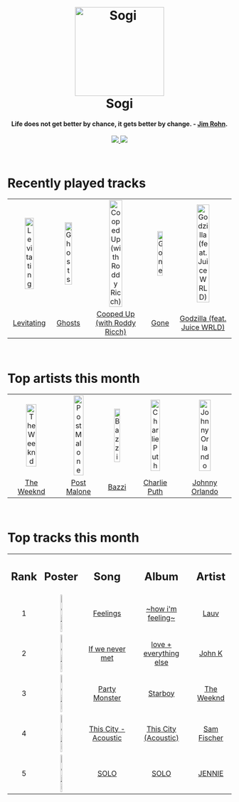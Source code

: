 <h1 align='center'>
  <br>
  <a href='https://www.youtube.com/watch?v=dQw4w9WgXcQ'><img src='https://i.ibb.co/XYSwTqV/kaguya-modified.png' alt='Sogi' width='200'></a>
  <br>
  Sogi
  <br>
</h1>

<h4 align='center'>Life does not get better by chance, it gets better by change. - <a href='https://duckduckgo.com/?q=Jim+Rohn' target='_blank'>Jim Rohn</a>.</h4>

<p align='center'>
  <a href='https://discord.gg/96EA7ENfV9'>
    <img src='https://img.shields.io/discord/775232281954353183?color=blue&label=Discord'>
  </a>
  <a href='https://sxoxgxi.pythonanywhere.com/'><img src='https://img.shields.io/website?down_color=red&down_message=offline&label=Blog&up_color=light%20green&up_message=online&url=https%3A%2F%2Fsxoxgxi.pythonanywhere.com'></a>
</p>

<!------ RECENTLY PLAYED ------>

<p float='left'>
  <br>
  <h1>Recently played tracks</h1>
  <p></p>
  <table style="width:100%">
    <tr align='center'>
      <td><img class="artists" src="https://images.weserv.nl/?mask=circle&url=https://i.scdn.co/image/ab67616d0000b273bd26ede1ae69327010d49946" alt="Levitating" style="width:50%">
      </td>
      <td><img class="artists" src="https://images.weserv.nl/?mask=circle&url=https://i.scdn.co/image/ab67616d0000b27379bd6e8222975ccfa35f2321" alt="Ghosts" style="width:50%">
      </td>
      <td><img class="artists" src="https://images.weserv.nl/?mask=circle&url=https://i.scdn.co/image/ab67616d0000b27334362676667a4322838ccc97" alt="Cooped Up (with Roddy Ricch)" style="width:50%">
      </td>
      <td><img class="artists" src="https://images.weserv.nl/?mask=circle&url=https://i.scdn.co/image/ab67616d0000b2730c5ad977969b5406383b2ef9" alt="Gone" style="width:50%">
      </td>
      <td><img class="artists" src="https://images.weserv.nl/?mask=circle&url=https://i.scdn.co/image/ab67616d0000b273b84b0516d901f95461bb5165" alt="Godzilla (feat. Juice WRLD)" style="width:50%">
      </td>
    </tr>
    <tr align="center">
      <td>
      <a href="https://open.spotify.com/track/39LLxExYz6ewLAcYrzQQyP">Levitating</a>
      </td>
      <td>
      <a href="https://open.spotify.com/track/17DTV3UEaE6T8yWgygOUlW">Ghosts</a>
      </td>
      <td>
      <a href="https://open.spotify.com/track/32vE1nuG8T9c8bhmZdRY6d">Cooped Up (with Roddy Ricch)</a>
      </td>
      <td>
      <a href="https://open.spotify.com/track/6sHxpnCerm9M6A5zaFFNfs">Gone</a>
      </td>
      <td>
      <a href="https://open.spotify.com/track/4rTlPsga6T8yiHGOvZAPhJ">Godzilla (feat. Juice WRLD)</a>
      </td>
    </tr>
  </table>
</p>
<!------ .RECENTLY PLAYED ------>
<!------ TOP ARTISTS ------>

<p float='left'>
  <br>
  <h1>Top artists this month</h1>
  <p></p>
  <table style="width:100%">
    <tr align='center'>
      <td><img class="artists" src="https://images.weserv.nl/?mask=circle&url=https://i.scdn.co/image/ab6761610000e5ebb5f9e28219c169fd4b9e8379" alt="The Weeknd" style="width:50%">
      </td>
      <td><img class="artists" src="https://images.weserv.nl/?mask=circle&url=https://i.scdn.co/image/ab6761610000e5ebb894ef9fa437b0389c5567cc" alt="Post Malone" style="width:50%">
      </td>
      <td><img class="artists" src="https://images.weserv.nl/?mask=circle&url=https://i.scdn.co/image/ab6761610000e5eb335e53b32dfd6e33fef91466" alt="Bazzi" style="width:50%">
      </td>
      <td><img class="artists" src="https://images.weserv.nl/?mask=circle&url=https://i.scdn.co/image/ab6761610000e5eb0d890ffd0e0bea5f904f1a9f" alt="Charlie Puth" style="width:50%">
      </td>
      <td><img class="artists" src="https://images.weserv.nl/?mask=circle&url=https://i.scdn.co/image/ab6761610000e5eb1d851d77d3ab7d1a29808cb3" alt="Johnny Orlando" style="width:50%">
      </td>
    </tr>
    <tr align="center">
      <td>
      <a href="https://open.spotify.com/artist/1Xyo4u8uXC1ZmMpatF05PJ">The Weeknd</a>
      </td>
      <td>
      <a href="https://open.spotify.com/artist/246dkjvS1zLTtiykXe5h60">Post Malone</a>
      </td>
      <td>
      <a href="https://open.spotify.com/artist/4GvEc3ANtPPjt1ZJllr5Zl">Bazzi</a>
      </td>
      <td>
      <a href="https://open.spotify.com/artist/6VuMaDnrHyPL1p4EHjYLi7">Charlie Puth</a>
      </td>
      <td>
      <a href="https://open.spotify.com/artist/6aX6KqXgEcARRHwvWxHcFW">Johnny Orlando</a>
      </td>
    </tr>
  </table>
</p>
<!------ .TOP ARTISTS ------>

<!------ TOP SONGS ------>

<p float='left'>
  <br>
  <h1>Top tracks this month</h1>
  <p></p>
  <table style="width:100%">
    <tr align='center'>
      <td>
      <h2>Rank</h2>
      </td>
      <td>
      <h2>Poster</h2>
      </td>
      <td>
      <h2>Song</h2>
      </td>
      <td>
      <h2>Album</h2>
      </td>
      <td>
      <h2>Artist</h2>
      </td>
    </tr>
    <tr align='center'>
      <td>
      1
      </td>
      <td><img class="artists" src="https://images.weserv.nl/?mask=circle&url=https://i.scdn.co/image/ab67616d0000b27336b12a4082f11d16a519b964" alt="Joji" style="width:10%">
      </td>
      <td>
      <a href="https://open.spotify.com/track/0s26En1JoJhVj32vizElpA">Feelings</a>
      </td>
      <td>
      <a href="https://open.spotify.com/album/6EgJXcGqaUvgZIF9bqPXfP">~how i'm feeling~</a>
      </td>
      <td>
      <a href="https://open.spotify.com/artist/5JZ7CnR6gTvEMKX4g70Amv">Lauv</a>
      </td>
    </tr>
    <tr align='center'>
      <td>
      2
      </td>
      <td><img class="artists" src="https://images.weserv.nl/?mask=circle&url=https://i.scdn.co/image/ab67616d0000b27332db4a1bfc362abd17ab1c18" alt="Joji" style="width:10%">
      </td>
      <td>
      <a href="https://open.spotify.com/track/3D2H0RZzOXziswr9UHbpyb">If we never met</a>
      </td>
      <td>
      <a href="https://open.spotify.com/album/1LA3eirJ1NylPXjS1gbiD5">love + everything else</a>
      </td>
      <td>
      <a href="https://open.spotify.com/artist/73eAAfRkS2Vi4hx68oTJJE">John K</a>
      </td>
    </tr>
    <tr align='center'>
      <td>
      3
      </td>
      <td><img class="artists" src="https://images.weserv.nl/?mask=circle&url=https://i.scdn.co/image/ab67616d0000b2734718e2b124f79258be7bc452" alt="Joji" style="width:10%">
      </td>
      <td>
      <a href="https://open.spotify.com/track/4F7A0DXBrmUAkp32uenhZt">Party Monster</a>
      </td>
      <td>
      <a href="https://open.spotify.com/album/2ODvWsOgouMbaA5xf0RkJe">Starboy</a>
      </td>
      <td>
      <a href="https://open.spotify.com/artist/1Xyo4u8uXC1ZmMpatF05PJ">The Weeknd</a>
      </td>
    </tr>
    <tr align='center'>
      <td>
      4
      </td>
      <td><img class="artists" src="https://images.weserv.nl/?mask=circle&url=https://i.scdn.co/image/ab67616d0000b2734420ee3826d454daee3f960e" alt="Joji" style="width:10%">
      </td>
      <td>
      <a href="https://open.spotify.com/track/6ia9TgcqUz4IaGRoKXW0oF">This City - Acoustic</a>
      </td>
      <td>
      <a href="https://open.spotify.com/album/7I1apkSOmeAPBcbShwxlUx">This City (Acoustic)</a>
      </td>
      <td>
      <a href="https://open.spotify.com/artist/6L1XC7NrmgWRlwAeLJvVtA">Sam Fischer</a>
      </td>
    </tr>
    <tr align='center'>
      <td>
      5
      </td>
      <td><img class="artists" src="https://images.weserv.nl/?mask=circle&url=https://i.scdn.co/image/ab67616d0000b273d0b43791d31a569726a34064" alt="Joji" style="width:10%">
      </td>
      <td>
      <a href="https://open.spotify.com/track/1R0hxCA5R7z5TiaXBZR7Mf">SOLO</a>
      </td>
      <td>
      <a href="https://open.spotify.com/album/6ahu9PIZBzbOR4ZYhBtike">SOLO</a>
      </td>
      <td>
      <a href="https://open.spotify.com/artist/250b0Wlc5Vk0CoUsaCY84M">JENNIE</a>
      </td>
    </tr>
  </table>
</p>
<!------ .TOP SONGS ------>
